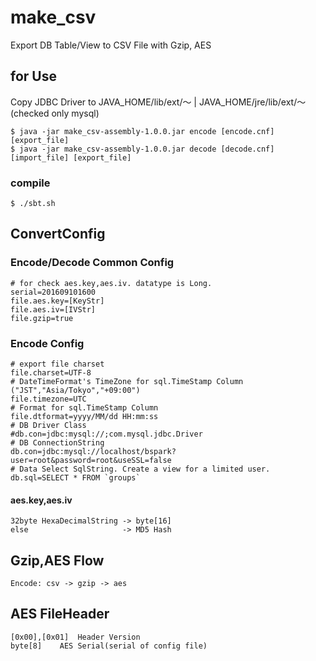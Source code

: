 # make_csv
Export DB Table/View to CSV File with Gzip, AES

## for Use
Copy JDBC Driver to JAVA_HOME/lib/ext/～ | JAVA_HOME/jre/lib/ext/～ (checked only mysql)

    $ java -jar make_csv-assembly-1.0.0.jar encode [encode.cnf] [export_file]
    $ java -jar make_csv-assembly-1.0.0.jar decode [decode.cnf] [import_file] [export_file]

### compile
    $ ./sbt.sh

## ConvertConfig
### Encode/Decode Common Config
```
# for check aes.key,aes.iv. datatype is Long. 
serial=201609101600
file.aes.key=[KeyStr]
file.aes.iv=[IVStr]
file.gzip=true
```

### Encode Config
    # export file charset
    file.charset=UTF-8
    # DateTimeFormat's TimeZone for sql.TimeStamp Column ("JST","Asia/Tokyo","+09:00")
    file.timezone=UTC
    # Format for sql.TimeStamp Column
    file.dtformat=yyyy/MM/dd HH:mm:ss
    # DB Driver Class
    #db.con=jdbc:mysql://;com.mysql.jdbc.Driver
    # DB ConnectionString
    db.con=jdbc:mysql://localhost/bspark?user=root&password=root&useSSL=false
    # Data Select SqlString. Create a view for a limited user.
    db.sql=SELECT * FROM `groups`

#### aes.key,aes.iv
    32byte HexaDecimalString -> byte[16]
    else                     -> MD5 Hash

## Gzip,AES Flow
    Encode: csv -> gzip -> aes

## AES FileHeader
    [0x00],[0x01]  Header Version
    byte[8]    AES Serial(serial of config file)

